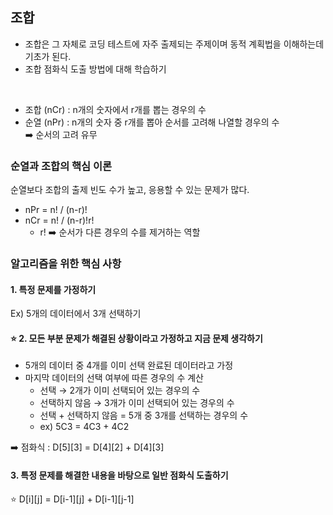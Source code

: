 ## 조합

- 조합은 그 자체로 코딩 테스트에 자주 출제되는 주제이며 동적 계획법을 이해하는데 기초가 된다.
- 조합 점화식 도출 방법에 대해 학습하기

<br>

- 조합 (nCr) : n개의 숫자에서 r개를 뽑는 경우의 수
- 순열 (nPr) : n개의 숫자 중 r개를 뽑아 순서를 고려해 나열할 경우의 수  
➡️ 순서의 고려 유무

### 순열과 조합의 핵심 이론
순열보다 조합의 출제 빈도 수가 높고, 응용할 수 있는 문제가 많다.

- nPr = n! / (n-r)!
- nCr = n! / (n-r)!r!
  - r! ➡️ 순서가 다른 경우의 수를 제거하는 역할

### 알고리즘을 위한 핵심 사항
#### 1. 특정 문제를 가정하기
Ex) 5개의 데이터에서 3개 선택하기

#### ⭐ 2. 모든 부분 문제가 해결된 상황이라고 가정하고 지금 문제 생각하기
- 5개의 데이터 중 4개를 이미 선택 완료된 데이터라고 가정
- 마지막 데이터의 선택 여부에 따른 경우의 수 계산
  - 선택 → 2개가 이미 선택되어 있는 경우의 수
  - 선택하지 않음 → 3개가 이미 선택되어 있는 경우의 수
  - 선택 + 선택하지 않음 = 5개 중 3개를 선택하는 경우의 수
  - ex) 5C3 = 4C3 + 4C2

➡️ 점화식 : D[5][3] = D[4][2] + D[4][3]

#### 3. 특정 문제를 해결한 내용을 바탕으로 일반 점화식 도출하기
⭐ D[i][j] = D[i-1][j] + D[i-1][j-1]